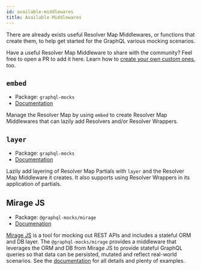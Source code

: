 ```yaml
---
id: available-middlewares
title: Available Middlewares
---
```


There are already exists useful Resolver Map Middlewares, or functions that create them, to help get started for the GraphQL various mocking scenarios.

Have a useful Resolver Map Middleware to share with the community? Feel free to open a PR to add it here. Learn how to [create your own custom ones](/docs/resolver-map/creating-middlewares), too.

## `embed`
* Package: `graphql-mocks`
* [Documentation](/docs/resolver-map/managing-resolvers#using-embed)

Manage the Resolver Map by using `embed` to create Resolver Map Middlewares that can lazily add Resolvers and/or Resolver Wrappers.

## `layer`
* Package: `graphql-mocks`
* [Documentation](/docs/resolver-map/managing-resolvers#using-embed)

Lazily add layering of Resolver Map Partials with `layer` and the Resolver Map Middleware it creates. It also supports using Resolver Wrappers in its application of partials.

## Mirage JS
* Package: `@graphql-mocks/mirage`
* [Documenation](/docs/guides/mirage-js)

[Mirage JS](https://miragejs.com/) is a tool for mocking out REST APIs and includes a stateful ORM and DB layer. The `@graphql-mocks/mirage` provides a middleware that leverages the ORM and DB from Mirage JS to provide stateful GraphQL queries so that data can be persisted, mutated and reflect real-world scenarios. See the [documentation](/docs/guides/mirage-js) for all details and plenty of examples.
